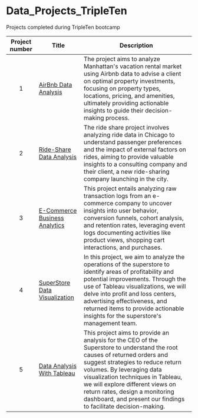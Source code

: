 # Data_Projects_TripleTen
Projects completed during TripleTen bootcamp


| Project number | Title | Description |
| :-----------: | ----------- |----------- |
| 1 | [AirBnb Data Analysis](https://github.com/AngelMartinez123/Data_Projects_TripleTen/blob/main/TripleTen%20Sprint%201%20Project/TripleTen%20Sprint%201%20Project%20Description.md) | The project aims to analyze Manhattan's vacation rental market using Airbnb data to advise a client on optimal property investments, focusing on property types, locations, pricing, and amenities, ultimately providing actionable insights to guide their decision-making process. |
| 2 | [Ride-Share Data Analysis](https://github.com/AngelMartinez123/Data_Projects_TripleTen/blob/main/TripleTen%20'Zuber%20Ride-Sharing%20Company%20Data%20Analysis%20Project'.md) | The ride share project involves analyzing ride data in Chicago to understand passenger preferences and the impact of external factors on rides, aiming to provide valuable insights to a consulting company and their client, a new ride-sharing company launching in the city. |
| 3 | [E-Commerce Business Analytics](https://github.com/AngelMartinez123/Data_Projects_TripleTen/blob/main/TripleTen%20Sprint%203%20Project/TripleTen%20Sprint%203%20Project%20Description.md) | This project entails analyzing raw transaction logs from an e-commerce company to uncover insights into user behavior, conversion funnels, cohort analysis, and retention rates, leveraging event logs documenting activities like product views, shopping cart interactions, and purchases. |
| 4 | [SuperStore Data Visualization](https://github.com/AngelMartinez123/Data_Projects_TripleTen/blob/main/Data%20Visualization%20project/Sprint%204%20Project%20Description.md) | In this project, we aim to analyze the operations of the superstore to identify areas of profitability and potential improvements. Through the use of Tableau visualizations, we will delve into profit and loss centers, advertising effectiveness, and returned items to provide actionable insights for the superstore's management team. |
| 5 | [Data Analysis With Tableau](https://github.com/AngelMartinez123/Data_Projects_TripleTen/blob/main/TripleTen%20Sprint%205%20Project/Sprint%205%20Project%20Description.md) | This project aims to provide an analysis for the CEO of the Superstore to understand the root causes of returned orders and suggest strategies to reduce return volumes. By leveraging data visualization techniques in Tableau, we will explore different views on return rates, design a monitoring dashboard, and present our findings to facilitate decision-making. | 
